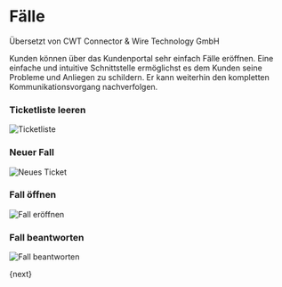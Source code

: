 # Fälle

<span class="text-muted contributed-by">Übersetzt von CWT Connector & Wire Technology GmbH</span> 

Kunden können über das Kundenportal sehr einfach Fälle eröffnen. Eine einfache und intuitive Schnittstelle ermöglichst es dem Kunden seine Probleme und Anliegen zu schildern. Er kann weiterhin den kompletten Kommunikationsvorgang nachverfolgen.

### Ticketliste leeren

![Ticketliste]({{docs_base_url}}/assets/old_images/erpnext/portal-ticket-list-empty.png)

### Neuer Fall

![Neues Ticket]({{docs_base_url}}/assets/old_images/erpnext/portal-new-ticket.png)

### Fall öffnen

![Fall eröffnen]({{docs_base_url}}/assets/old_images/erpnext/portal-ticket-1.png)

### Fall beantworten

![Fall beantworten]({{docs_base_url}}/assets/old_images/erpnext/portal-ticket-reply.png)

{next}
